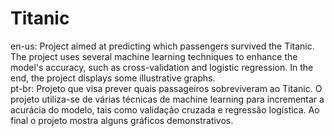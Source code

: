 # Titanic
en-us: Project aimed at predicting which passengers survived the Titanic. The project uses several machine learning techniques to enhance the model's accuracy, such as cross-validation and logistic regression. In the end, the project displays some illustrative graphs.\
pt-br: Projeto que visa prever quais passageiros sobreviveram ao Titanic. O projeto utiliza-se de várias técnicas de machine learning para incrementar a acurácia do modelo, tais como validação cruzada e regressão logística. Ao final o projeto mostra alguns gráficos demonstrativos.
